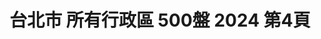 ---
title: "台北市 所有行政區 500盤 2024 第4頁"
description: "台北市 所有行政區 500盤 2024 獲獎餐廳 第4頁"
keywords:
  - 美食競賽
  - 台灣美食
  - 美食精選
datePublished: "2025-06-30"
dateModified: "2025-07-07"
city: "台北市"
district: "所有行政區"
award: "500盤"
year: "2024"
page: 4
count: 227

restaurants:
  - name: "富錦樹台菜香檳 敦北店"
    city: "台北市"
    district: "松山區"
    address: "10548台北市松山區敦化北路199巷17號1樓"
    phone: "0287128770"
    geo: "25.05652894749007, 121.55272399882122"
    link: "台北市/松山區/富錦樹台菜香檳_敦北店"
    google_map: "https://maps.app.goo.gl/8YrT2a1tjKmBu26R8"
    footinder: "https://footinder.com.tw/%e5%8f%b0%e5%8c%97%e5%b8%82%e6%9d%be%e5%b1%b1%e5%8d%80/251/"
    award:
    - name: "500盤"
      year: "2024"
  - name: "富錦樹台菜香檳101旗艦店"
    city: "台北市"
    district: "信義區"
    address: "110台北市信義區市府路45號5 樓"
    phone: "0281017770"
    geo: "25.034235704553243, 121.56479335089682"
    link: "台北市/信義區/富錦樹台菜香檳101旗艦店"
    google_map: "https://maps.app.goo.gl/zTjaiqEAZyWeDVbX9"
    footinder: ""
    award:
    - name: "500盤"
      year: "2024"
  - name: "華西街台南擔仔麵海鮮餐廳"
    city: "台北市"
    district: "萬華區"
    address: "台北市萬華區青山里華西街31-1號"
    phone: "0223081123"
    geo: "25.038018155437342, 121.49844876887356"
    link: "台北市/萬華區/華西街台南擔仔麵海鮮餐廳"
    google_map: "https://maps.app.goo.gl/hLaN5dbM56hzFV36A"
    footinder: "https://footinder.com.tw/%E5%8F%B0%E5%8C%97%E5%B8%82%E8%90%AC%E8%8F%AF%E5%8D%80/5587/"
    award:
    - name: "500盤"
      year: "2024"
  - name: "貓下去敦北俱樂部"
    city: "台北市"
    district: "松山區"
    address: "台北市松山區敦化北路218號"
    phone: "0227177596"
    geo: "25.058454039975512, 121.54873724676541"
    link: "台北市/松山區/貓下去敦北俱樂部"
    google_map: "https://maps.app.goo.gl/PWqVCnArLbKX7ofm8"
    footinder: "https://footinder.com.tw/%E5%8F%B0%E5%8C%97%E5%B8%82%E6%9D%BE%E5%B1%B1%E5%8D%80/8611/"
    award:
    - name: "500盤"
      year: "2024"
  - name: "明福台菜"
    city: "台北市"
    district: "中山區"
    address: "台北市中山區中山北路二段137巷18-1號"
    phone: "0225629287"
    geo: "25.061657306165262, 121.52426435490648"
    link: "台北市/中山區/明福台菜"
    google_map: "https://maps.app.goo.gl/QyMYUT9nqXdwE6KH8"
    footinder: "https://footinder.com.tw/%E5%8F%B0%E5%8C%97%E5%B8%82%E4%B8%AD%E5%B1%B1%E5%8D%80/31277/"
    award:
    - name: "500盤"
      year: "2024"
  - name: "朧粵"
    city: "台北市"
    district: "中山區"
    address: "台北市中山區樂群三路303號2樓"
    phone: "0285025522"
    geo: "25.082829503306375, 121.55991323975417"
    link: "台北市/中山區/朧粵"
    google_map: "https://maps.app.goo.gl/HhMpAuqEXUrsDkqz9"
    footinder: "https://footinder.com.tw/%E5%8F%B0%E5%8C%97%E5%B8%82%E4%B8%AD%E5%B1%B1%E5%8D%80/8935/"
    award:
    - name: "500盤"
      year: "2024"
  - name: "天香樓"
    city: "台北市"
    district: "中山區"
    address: "台北市中山區民權東路二段41號B1"
    phone: "0225971234"
    geo: "25.062885061149295, 121.52999084573858"
    link: "台北市/中山區/天香樓"
    google_map: "https://maps.app.goo.gl/7s39NQC9oKE45Dij8"
    footinder: "https://footinder.com.tw/%E5%8F%B0%E5%8C%97%E5%B8%82%E4%B8%AD%E5%B1%B1%E5%8D%80/13051/"
    award:
    - name: "500盤"
      year: "2024"
  - name: "驥園川菜餐廳"
    city: "台北市"
    district: "大安區"
    address: "台北市大安區敦化南路1段324號B1"
    phone: "0227083110"
    geo: "25.035319254473286, 121.54846532286291"
    link: "台北市/大安區/驥園川菜餐廳"
    google_map: "https://maps.app.goo.gl/wGUGyETnmYnEWYwd8"
    footinder: "https://footinder.com.tw/%E5%8F%B0%E5%8C%97%E5%B8%82%E5%A4%A7%E5%AE%89%E5%8D%80/32970/"
    award:
    - name: "500盤"
      year: "2024"
  - name: "橘色涮涮屋一館"
    city: "台北市"
    district: "大安區"
    address: "106台北市大安區大安路一段135號B1"
    phone: "0227761658"
    geo: "25.038856324478356, 121.54614877949875"
    link: "台北市/大安區/橘色涮涮屋一館"
    google_map: "https://maps.app.goo.gl/nUDd3aczCqgQAYZ2A"
    footinder: "https://footinder.com.tw/%E5%8F%B0%E5%8C%97%E5%B8%82%E5%A4%A7%E5%AE%89%E5%8D%80/32704/"
    award:
    - name: "500盤"
      year: "2024"
---